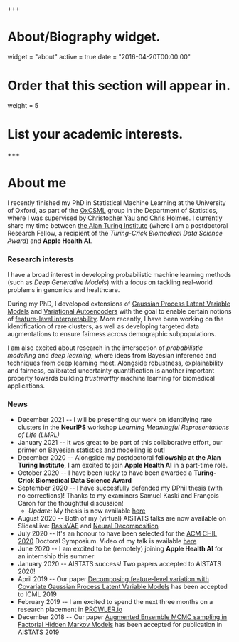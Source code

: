 +++
# About/Biography widget.
widget = "about"
active = true
date = "2016-04-20T00:00:00"

# Order that this section will appear in.
weight = 5

# List your academic interests.
 
+++

# About me

I recently finished my PhD in Statistical Machine Learning at the University of Oxford, as part of the [OxCSML](http://csml.stats.ox.ac.uk/) group in the Department of Statistics, where I was supervised by [Christopher Yau](http://cwcyau.github.io/) and [Chris Holmes](http://www.stats.ox.ac.uk/~cholmes/). 
I currently share my time between [the Alan Turing Institute](https://www.turing.ac.uk/) (where I am a postdoctoral Research Fellow, a recipient of the *Turing-Crick Biomedical Data Science Award*) and **Apple Health AI**. 

### Research interests

I have a broad interest in developing probabilistic machine learning methods (such as *Deep Generative Models*) with a focus on tackling real-world problems in genomics and healthcare. 

During my PhD, I developed extensions of [Gaussian Process Latent Variable Models](http://proceedings.mlr.press/v97/martens19a.html) and [Variational Autoencoders](https://arxiv.org/abs/2003.03462) with the goal to enable certain notions of [feature-level interpretability](https://arxiv.org/abs/2006.14293). 
More recently, I have been working on the identification of rare clusters, as well as developing targeted data augmentations to ensure fairness across demographic subpopulations. 

I am also excited about research in the intersection of *probabilistic modelling* and *deep learning*, where ideas from Bayesian inference and techniques from deep learning meet. Alongside robustness, explainability and fairness, calibrated uncertainty quantification is another important property towards building *trustworthy* machine learning for biomedical applications. 


### News

* December 2021 -- I will be presenting our work on identifying rare clusters in the **NeurIPS** workshop *Learning Meaningful Representations of Life (LMRL)*
* January 2021 -- It was great to be part of this collaborative effort, our primer on [Bayesian statistics and modelling](https://www.nature.com/articles/s43586-020-00001-2) is out!
* December 2020 -- Alongside my postdoctoral **fellowship at the Alan Turing Institute**, I am excited to join **Apple Health AI** in a part-time role. 
* October 2020 -- I have been lucky to have been awarded a **Turing-Crick Biomedical Data Science Award**
* September 2020 -- I have succesfully defended my DPhil thesis (with no corrections)! Thanks to my examiners Samuel Kaski and François Caron for the thoughtful discussion! 
  * *Update:* My thesis is now available [here](https://ora.ox.ac.uk/objects/uuid:36cdd6fa-fec1-44ca-9f0f-876bee7783d6)
* August 2020 -- Both of my (virtual) AISTATS talks are now available on SlidesLive: [BasisVAE](https://slideslive.com/38930217/basisvae-translationinvariant-featurelevel-clustering-with-variational-autoencoders) and [Neural Decomposition](https://slideslive.com/38930216/neural-decomposition-functional-anova-with-variational-autoencoders)
* July 2020 -- It's an honour to have been selected for the [ACM CHIL 2020](https://www.chilconference.org/) Doctoral Symposium. Video of my talk is available [here](https://www.chilconference.org/ds_r.html)
* June 2020 -- I am excited to be (remotely) joining **Apple Health AI** for an internship this summer
* January 2020 -- AISTATS success! Two papers accepted to AISTATS 2020!
* April 2019 -- Our paper [Decomposing feature-level variation with Covariate Gaussian Process Latent Variable Models](http://proceedings.mlr.press/v97/martens19a.html) has been accepted to ICML 2019
* February 2019 -- I am excited to spend the next three months on a research placement in [PROWLER.io](https://www.prowler.io/)
* December 2018 -- Our paper [Augmented Ensemble MCMC sampling in Factorial Hidden Markov Models](http://proceedings.mlr.press/v89/martens19a.html) has been accepted for publication in AISTATS 2019

